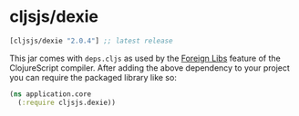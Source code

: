 # cljsjs/dexie

[](dependency)
```clojure
[cljsjs/dexie "2.0.4"] ;; latest release
```
[](/dependency)

This jar comes with `deps.cljs` as used by the [Foreign Libs][flibs] feature
of the ClojureScript compiler. After adding the above dependency to your project
you can require the packaged library like so:

```clojure
(ns application.core
  (:require cljsjs.dexie))
```

[flibs]: https://clojurescript.org/reference/packaging-foreign-deps
